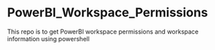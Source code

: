 # PowerBI_Workspace_Permissions
This repo is to get PowerBI workspace permissions and workspace information using powershell
